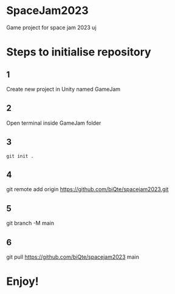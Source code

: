 # SpaceJam2023
Game project for space jam 2023 uj

# Steps to initialise repository

## 1

Create new project in Unity named GameJam
  
## 2

Open terminal inside GameJam folder

## 3

  ```git
  git init .
  ```
  
## 4

  git remote add origin https://github.com/biQte/spacejam2023.git
  
## 5

  git branch -M main
  
## 6

  git pull https://github.com/biQte/spacejam2023 main
  
# Enjoy!
